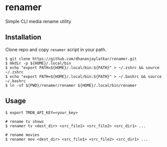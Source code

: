 # renamer

Simple CLI media rename utility

## Installation

Clone repo and copy `renamer` script in your path.

```shell
$ git clone https://github.com/dhananjaylatkar/renamer.git
$ mkdir -p ${HOME}/.local/bin
$ echo "export PATH=${HOME}/.local/bin:${PATH}" > ~/.zshrc && source ~/.zshrc
$ echo "export PATH=${HOME}/.local/bin:${PATH}" > ~/.bashrc && source ~/.bashrc
$ ln -sf ${PWD}/renamer/renamer ${HOME}/.local/bin/renamer
```

## Usage

```shell
$ export TMDB_API_KEY=<your_key>

# rename tv shows
$ renamer tv <dest_dir> <src_file1> <src_file2> <src_dir1> ...

# rename movies
$ renamer mov <dest_dir> <src_file1> <src_file2> <src_dir1> ...
```
